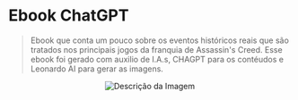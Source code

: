 # Ebook ChatGPT
> Ebook que conta um pouco sobre os eventos históricos reais que são tratados nos principais jogos da franquia de Assassin's Creed. Esse ebook foi gerado com auxilio de I.A.s, CHAGPT para os contéudos e Leonardo AI para gerar as imagens.
<p align="center">
  <img src="https://i.ibb.co/FqtJHG4/Captura-de-tela-2024-05-06-150623.png" alt="Descrição da Imagem">
</p>
